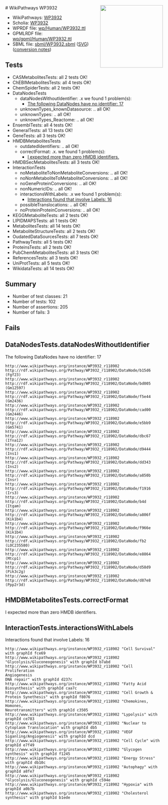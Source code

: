<img style="float: right; width: 200px" src="../logo.png" />
# WikiPathways WP3932

* WikiPathways: [WP3932](https://identifiers.org/wikipathways:WP3932)
* Scholia: [WP3932](https://scholia.toolforge.org/wikipathways/WP3932)
* WPRDF file: [wp/Human/WP3932.ttl](../wp/Human/WP3932.ttl)
* GPMLRDF file: [wp/gpml/Human/WP3932.ttl](../wp/gpml/Human/WP3932.ttl)
* SBML file: [sbml/WP3932.sbml](../sbml/WP3932.sbml) ([SVG](../sbml/WP3932.svg)) ([conversion notes](../sbml/WP3932.txt))

## Tests
* CASMetabolitesTests: all 2 tests OK!
* ChEBIMetabolitesTests: all 4 tests OK!
* ChemSpiderTests: all 2 tests OK!
* DataNodesTests
    * dataNodesWithoutIdentifier: .x we found 1 problem(s):
        * [The following DataNodes have no identifier: 17](#8792c497)
    * unknownTypes_knownDatasource: .. all OK!
    * unknownTypes: .. all OK!
    * unknownTypes_Reactome: .. all OK!
* EnsemblTests: all 4 tests OK!
* GeneralTests: all 13 tests OK!
* GeneTests: all 3 tests OK!
* HMDBMetabolitesTests
    * outdatedIdentifiers: .. all OK!
    * correctFormat: .x. we found 1 problem(s):
        * [I expected more than zero HMDB identifiers.](#ad154c1e)
* HMDBSecMetabolitesTests: all 3 tests OK!
* InteractionTests
    * noMetaboliteToNonMetaboliteConversions: .. all OK!
    * noNonMetaboliteToMetaboliteConversions: .. all OK!
    * noGeneProteinConversions: .. all OK!
    * nonNumericIDs: .. all OK!
    * interactionsWithLabels: .x we found 1 problem(s):
        * [Interactions found that involve Labels: 16](#fe97a8be)
    * possibleTranslocations: .. all OK!
    * noProteinProteinConversions: .. all OK!
* KEGGMetaboliteTests: all 2 tests OK!
* LIPIDMAPSTests: all 1 tests OK!
* MetabolitesTests: all 14 tests OK!
* MetaboliteStructureTests: all 2 tests OK!
* OudatedDataSourcesTests: all 7 tests OK!
* PathwayTests: all 5 tests OK!
* ProteinsTests: all 2 tests OK!
* PubChemMetabolitesTests: all 3 tests OK!
* ReferencesTests: all 3 tests OK!
* UniProtTests: all 5 tests OK!
* WikidataTests: all 14 tests OK!


## Summary

* Number of test classes: 21
* Number of tests: 102
* Number of assertions: 205
* Number of fails: 3

## Fails

<a name="8792c497" />

## DataNodesTests.dataNodesWithoutIdentifier

The following DataNodes have no identifier: 17
```
http://www.wikipathways.org/instance/WP3932_r118902 http://rdf.wikipathways.org/Pathway/WP3932_r118902/DataNode/b15d6 (Fgf23)
http://www.wikipathways.org/instance/WP3932_r118902 http://rdf.wikipathways.org/Pathway/WP3932_r118902/DataNode/bd005 (Gm12597)
http://www.wikipathways.org/instance/WP3932_r118902 http://rdf.wikipathways.org/Pathway/WP3932_r118902/DataNode/f5e44 (Gm2436)
http://www.wikipathways.org/instance/WP3932_r118902 http://rdf.wikipathways.org/Pathway/WP3932_r118902/DataNode/cad00 (Gm2446)
http://www.wikipathways.org/instance/WP3932_r118902 http://rdf.wikipathways.org/Pathway/WP3932_r118902/DataNode/e5bb9 (Gm5741)
http://www.wikipathways.org/instance/WP3932_r118902 http://rdf.wikipathways.org/Pathway/WP3932_r118902/DataNode/dbc67 (Ifna12)
http://www.wikipathways.org/instance/WP3932_r118902 http://rdf.wikipathways.org/Pathway/WP3932_r118902/DataNode/d9444 (Ins1)
http://www.wikipathways.org/instance/WP3932_r118902 http://rdf.wikipathways.org/Pathway/WP3932_r118902/DataNode/dd343 (Ins2)
http://www.wikipathways.org/instance/WP3932_r118902 http://rdf.wikipathways.org/Pathway/WP3932_r118902/DataNode/a850b (Insr)
http://www.wikipathways.org/instance/WP3932_r118902 http://rdf.wikipathways.org/Pathway/WP3932_r118902/DataNode/f1916 (Irs3)
http://www.wikipathways.org/instance/WP3932_r118902 http://rdf.wikipathways.org/Pathway/WP3932_r118902/DataNode/b4d (Itgam)
http://www.wikipathways.org/instance/WP3932_r118902 http://rdf.wikipathways.org/Pathway/WP3932_r118902/DataNode/a806f (Kik1b4)
http://www.wikipathways.org/instance/WP3932_r118902 http://rdf.wikipathways.org/Pathway/WP3932_r118902/DataNode/f966e (Kik1b4)
http://www.wikipathways.org/instance/WP3932_r118902 http://rdf.wikipathways.org/Pathway/WP3932_r118902/DataNode/fb2 (LOC235580)
http://www.wikipathways.org/instance/WP3932_r118902 http://rdf.wikipathways.org/Pathway/WP3932_r118902/DataNode/e8864 (Mtcp1)
http://www.wikipathways.org/instance/WP3932_r118902 http://rdf.wikipathways.org/Pathway/WP3932_r118902/DataNode/d58d9 (Pik3c2g)
http://www.wikipathways.org/instance/WP3932_r118902 http://rdf.wikipathways.org/Pathway/WP3932_r118902/DataNode/d87e8 (Ppp2r3d)
```

<a name="ad154c1e" />

## HMDBMetabolitesTests.correctFormat

I expected more than zero HMDB identifiers.
<a name="fe97a8be" />

## InteractionTests.interactionsWithLabels

Interactions found that involve Labels: 16
```
http://www.wikipathways.org/instance/WP3932_r118902 "Cell Survival" with graphId fce69
http://www.wikipathways.org/instance/WP3932_r118902 "Glycolysis/Gluconeogenesis" with graphId b7abd
http://www.wikipathways.org/instance/WP3932_r118902 "Cell Proliferation
Angiogenesis
DNA repair" with graphId d237c
http://www.wikipathways.org/instance/WP3932_r118902 "Fatty Acid Biosynthesis" with graphId caa7c
http://www.wikipathways.org/instance/WP3932_r118902 "Cell Growth & Protein Synethesis" with graphId f8076
http://www.wikipathways.org/instance/WP3932_r118902 "Chemokines, 
Homones, 
Neurotransmitters" with graphId c3505
http://www.wikipathways.org/instance/WP3932_r118902 "Lypolysis" with graphId ce783
http://www.wikipathways.org/instance/WP3932_r118902 "Nuclear to Cytoplasm Translocation" with graphId db5
http://www.wikipathways.org/instance/WP3932_r118902 "VEGF Siganling/Angiogenesis" with graphId dcd
http://www.wikipathways.org/instance/WP3932_r118902 "Cell Cycle" with graphId e7f49
http://www.wikipathways.org/instance/WP3932_r118902 "Glycogen synthesis" with graphId f1245
http://www.wikipathways.org/instance/WP3932_r118902 "Energy Stress" with graphId db10c
http://www.wikipathways.org/instance/WP3932_r118902 "Autophagy" with graphId a8fe7
http://www.wikipathways.org/instance/WP3932_r118902 "Glycolysis/Gluconeogenesis" with graphId c594e
http://www.wikipathways.org/instance/WP3932_r118902 "Hypoxia" with graphId a0b7b
http://www.wikipathways.org/instance/WP3932_r118902 "Cholesterol synthesis" with graphId b1ede
```

